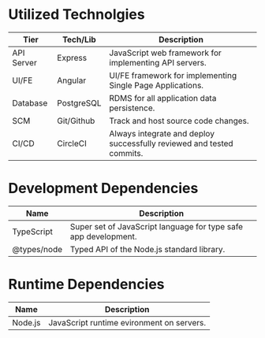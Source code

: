 # Utilized Technolgies

| Tier       | Tech/Lib   | Description                                                           |
| ---------- | ---------- | --------------------------------------------------------------------- |
| API Server | Express    | JavaScript web framework for implementing API servers.                |
| UI/FE      | Angular    | UI/FE framework for implementing Single Page Applications.            |
| Database   | PostgreSQL | RDMS for all application data persistence.                            |
| SCM        | Git/Github | Track and host source code changes.                                   |
| CI/CD      | CircleCI   | Always integrate and deploy successfully reviewed and tested commits. |

# Development Dependencies

| Name        | Description                                                     |
| ----------- | --------------------------------------------------------------- |
| TypeScript  | Super set of JavaScript language for type safe app development. |
| @types/node | Typed API of the Node.js standard library.                      |

# Runtime Dependencies

| Name    | Description                               |
| ------- | ----------------------------------------- |
| Node.js | JavaScript runtime evironment on servers. |
